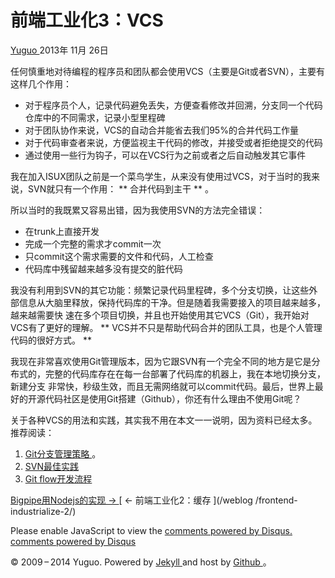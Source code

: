 #  前端工业化3：VCS

[ Yuguo ](http://yuguo.us) 2013年 11月 26日

任何慎重地对待编程的程序员和团队都会使用VCS（主要是Git或者SVN），主要有这样几个作用：

  * 对于程序员个人，记录代码避免丢失，方便查看修改并回溯，分支同一个代码仓库中的不同需求，记录小型里程碑 
  * 对于团队协作来说，VCS的自动合并能省去我们95%的合并代码工作量 
  * 对于代码审查者来说，方便监视主干代码的修改，并接受或者拒绝提交的代码 
  * 通过使用一些行为钩子，可以在VCS行为之前或者之后自动触发其它事件 

我在加入ISUX团队之前是一个菜鸟学生，从来没有使用过VCS，对于当时的我来说，SVN就只有一个作用： ** 合并代码到主干 ** 。

所以当时的我既累又容易出错，因为我使用SVN的方法完全错误：

  * 在trunk上直接开发 
  * 完成一个完整的需求才commit一次 
  * 只commit这个需求需要的文件和代码，人工检查 
  * 代码库中残留越来越多没有提交的脏代码 

我没有利用到SVN的其它功能：频繁记录代码里程碑，多个分支切换，让这些外部信息从大脑里释放，保持代码库的干净。但是随着我需要接入的项目越来越多，越来越需要快
速在多个项目切换，并且也开始使用其它VCS（Git），我开始对VCS有了更好的理解。 **
VCS并不只是帮助代码合并的团队工具，也是个人管理代码的很好方式。 **

我现在非常喜欢使用Git管理版本，因为它跟SVN有一个完全不同的地方是它是分布式的，完整的代码库存在在每一台部署了代码库的机器上，我在本地切换分支，新建分支
非常快，秒级生效，而且无需网络就可以commit代码。最后，世界上最好的开源代码社区是使用Git搭建（Github），你还有什么理由不使用Git呢？

关于各种VCS的用法和实践，其实我不用在本文一一说明，因为资料已经太多。推荐阅读：

  1. [ Git分支管理策略 ](http://www.ruanyifeng.com/blog/2012/07/git.html) 。 
  2. [ SVN最佳实践 ](http://www.tigris.org/scdocs/SVNTips.html.zh-cn)
  3. [ Git flow开发流程 ](http://ihower.tw/blog/archives/5140)

[ Bigpipe用Nodejs的实现 → ](/weblog/bigpipe-in-nodejs/) [ ← 前端工业化2：缓存 ](/weblog
/frontend-industrialize-2/)

Please enable JavaScript to view the [ comments powered by Disqus.
](http://disqus.com/?ref_noscript) [ comments powered by  Disqus
](http://disqus.com)

© 2009 – 2014 Yuguo. Powered by [ Jekyll ](https://github.com/mojombo/jekyll)
and host by [ Github ](https://github.com/yuguo) 。

